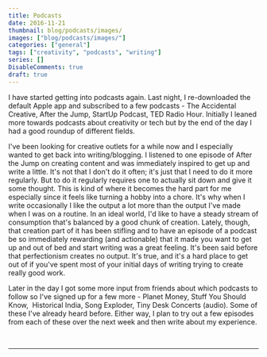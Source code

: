 ```yaml
---
title: Podcasts
date: 2016-11-21
thumbnail: blog/podcasts/images/
images: ["blog/podcasts/images/"]
categories: ["general"]
tags: ["creativity", "podcasts", "writing"]
series: []
DisableComments: true
draft: true
---
```


I have started getting into podcasts again. Last night, I re-downloaded the default Apple app and subscribed to a few podcasts - The Accidental Creative, After the Jump, StartUp Podcast, TED Radio Hour. Initially I leaned more towards podcasts about creativity or tech but by the end of the day I had a good roundup of different fields.

I've been looking for creative outlets for a while now and I especially wanted to get back into writing/blogging. I listened to one episode of After the Jump on creating content and was immediately inspired to get up and write a little. It's not that I don't do it often; it's just that I need to do it more regularly. But to do it regularly requires one to actually sit down and give it some thought. This is kind of where it becomes the hard part for me especially since it feels like turning a hobby into a chore. It's why when I write occasionally I like the output a lot more than the output I've made when I was on a routine. In an ideal world, I'd like to have a steady stream of consumption that's balanced by a good chunk of creation. Lately, though, that creation part of it has been stifling and to have an episode of a podcast be so immediately rewarding (and actionable) that it made you want to get up and out of bed and start writing was a great feeling. It's been said before that perfectionism creates no output. It's true, and it's a hard place to get out of if you've spent most of your initial days of writing trying to create really good work.

Later in the day I got some more input from friends about which podcasts to follow so I've signed up for a few more - Planet Money, Stuff You Should Know,  Historical India, Song Exploder, Tiny Desk Concerts (audio). Some of these I've already heard before. Either way, I plan to try out a few episodes from each of these over the next week and then write about my experience.

<br>

---
